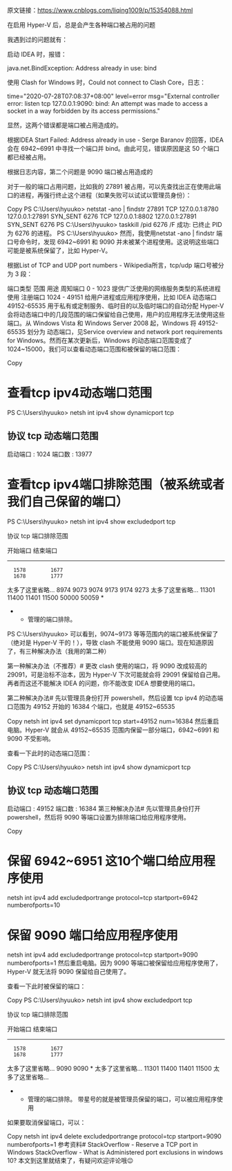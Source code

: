 原文链接：https://www.cnblogs.com/liqing1009/p/15354088.html

在启用 Hyper-V 后，总是会产生各种端口被占用的问题

我遇到过的问题就有：

启动 IDEA 时，报错：

java.net.BindException: Address already in use: bind

使用 Clash for Windows 时，Could not connect to Clash Core，日志：

time="2020-07-28T07:08:37+08:00" level=error msg="External controller error: listen tcp 127.0.0.1:9090: bind: An attempt was made to access a socket in a way forbidden by its access permissions."

显然，这两个错误都是端口被占用造成的。

根据IDEA Start Failed: Address already in use - Serge Baranov 的回答，IDEA 会在 6942~6991 中寻找一个端口并 bind。由此可见，错误原因是这 50 个端口都已经被占用。

根据日志内容，第二个问题是 9090 端口被占用造成的

对于一般的端口占用问题，比如我的 27891 被占用，可以先查找出正在使用此端口的进程，再强行终止这个进程（如果失败可以试试以管理员身份）：

Copy
PS C:\Users\hyuuko> netstat -ano | findstr 27891
  TCP    127.0.0.1:8780         127.0.0.1:27891        SYN_SENT        6276
  TCP    127.0.0.1:8802         127.0.0.1:27891        SYN_SENT        6276
PS C:\Users\hyuuko> taskkill /pid 6276 /F
成功: 已终止 PID 为 6276 的进程。
PS C:\Users\hyuuko>
然而，我使用netstat -ano | findstr 端口号命令时，发现 6942~6991 和 9090 并未被某个进程使用。这说明这些端口可能是被系统保留了，比如 Hyper-V。

根据List of TCP and UDP port numbers - Wikipedia所言，tcp/udp 端口号被分为 3 段：

端口类型	范围	用途
周知端口	0 - 1023	提供广泛使用的网络服务类型的系统进程使用
注册端口	1024 - 49151	给用户进程或应用程序使用，比如 IDEA
动态端口	49152-65535	用于私有或定制服务、临时目的以及临时端口的自动分配
Hyper-V 会将动态端口中的几段范围的端口保留给自己使用，用户的应用程序无法使用这些端口。从 Windows Vista 和 Windows Server 2008 起，Windows 将 49152-65535 划分为 动态端口，见Service overview and network port requirements for Windows。然而在某次更新后，Windows 的动态端口范围变成了 1024~15000，我们可以查看动态端口范围和被保留的端口范围：

Copy
# 查看tcp ipv4动态端口范围
PS C:\Users\hyuuko> netsh int ipv4 show dynamicport tcp

协议 tcp 动态端口范围
---------------------------------
启动端口        : 1024
端口数          : 13977

# 查看tcp ipv4端口排除范围（被系统或者我们自己保留的端口）
PS C:\Users\hyuuko> netsh int ipv4 show excludedport tcp

协议 tcp 端口排除范围

开始端口    结束端口
----------    --------
      1578        1677
      1678        1777
太多了这里省略...
      8974        9073
      9074        9173
      9174        9273
太多了这里省略...
     11301       11400
     11401       11500
     50000       50059     *

* - 管理的端口排除。

PS C:\Users\hyuuko>
可以看到，9074~9173 等等范围内的端口被系统保留了（绝对是 Hyper-V 干的！），导致 clash 不能使用 9090 端口。现在知道原因了，有三种解决办法（我用的第二种）

第一种解决办法（不推荐）#
更改 clash 使用的端口，将 9090 改成较高的 29091，可是治标不治本，因为 Hyper-V 下次可能就会将 29091 保留给自己用。再者而这还不能解决 IDEA 的问题，你不能改变 IDEA 想要使用的端口。

第二种解决办法#
先以管理员身份打开 powershell，然后设置 tcp ipv4 的动态端口范围为 49152 开始的 16384 个端口，也就是 49152~65535

Copy
netsh int ipv4 set dynamicport tcp start=49152 num=16384
然后重启电脑。Hyper-V 就会从 49152~65535 范围内保留一部分端口，6942~6991 和 9090 不受影响。

查看一下此时的动态端口范围：

Copy
PS C:\Users\hyuuko> netsh int ipv4 show dynamicport tcp

协议 tcp 动态端口范围
---------------------------------
启动端口        : 49152
端口数          : 16384
第三种解决办法#
先以管理员身份打开 powershell，然后将 9090 等端口设置为排除端口给应用程序使用。

Copy
# 保留 6942~6951 这10个端口给应用程序使用
netsh int ipv4 add excludedportrange protocol=tcp startport=6942 numberofports=10
# 保留 9090 端口给应用程序使用
netsh int ipv4 add excludedportrange protocol=tcp startport=9090 numberofports=1
然后重启电脑。因为 9090 等端口被保留给应用程序使用了，Hyper-V 就无法将 9090 保留给自己使用了。

查看一下此时被保留的端口：

Copy
PS C:\Users\hyuuko> netsh int ipv4 show excludedport tcp

协议 tcp 端口排除范围

开始端口    结束端口
----------    --------
      1578        1677
      1678        1777
太多了这里省略...
      9090        9090     *
太多了这里省略...
     11301       11400
     11401       11500
太多了这里省略...

* - 管理的端口排除。
带星号的就是被管理员保留的端口，可以被应用程序使用

如果要取消保留端口，可以：

Copy
netsh int ipv4 delete excludedportrange protocol=tcp startport=9090 numberofports=1
参考资料#
StackOverflow - Reserve a TCP port in Windows
StackOverflow - What is Administered port exclusions in windows 10?
本文到这里就结束了，有疑问欢迎评论哦😉
